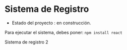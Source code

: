 <h1>Sistema de Registro</h1>

- Estado del proyecto : en construcción.

Para ejecutar el sistema, debes poner:
``npm install react``

Sistema de registro 2
